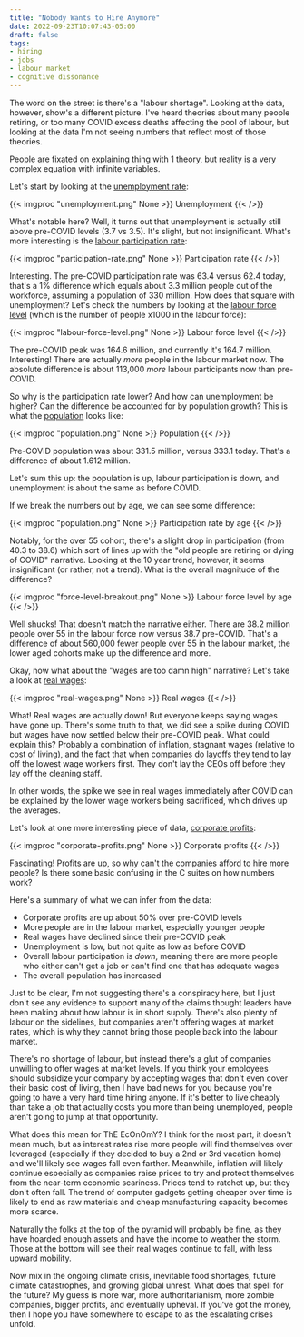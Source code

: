 ```yaml
---
title: "Nobody Wants to Hire Anymore"
date: 2022-09-23T10:07:43-05:00
draft: false
tags:
- hiring
- jobs
- labour market
- cognitive dissonance
---
```


The word on the street is there's a "labour shortage". Looking at the data,
however, show's a different picture. I've heard theories about many people
retiring, or too many COVID excess deaths affecting the pool of labour, but
looking at the data I'm not seeing numbers that reflect most of those theories.

People are fixated on explaining thing with 1 theory, but reality
is a very complex equation with infinite variables.

Let's start by looking at the [unemployment rate](https://fred.stlouisfed.org/series/UNRATE):

{{< imgproc "unemployment.png" None >}}
Unemployment
{{< />}}

What's notable here? Well, it turns out that unemployment is actually still above pre-COVID levels (3.7 vs 3.5). It's slight, but not insignificant. What's more interesting is the [labour participation rate](https://fred.stlouisfed.org/series/CIVPART):

{{< imgproc "participation-rate.png" None >}}
Participation rate
{{< />}}

Interesting. The pre-COVID participation rate was 63.4 versus 62.4 today, that's
a 1% difference which equals about 3.3 million people out of the workforce,
assuming a population of 330 million. How does that square with unemployment? Let's check the numbers by looking at the [labour force level](https://fred.stlouisfed.org/series/CLF16OV) (which is the number of people x1000 in the labour force):

{{< imgproc "labour-force-level.png" None >}}
Labour force level
{{< />}}

The pre-COVID peak was 164.6 million, and currently it's 164.7 million. Interesting! There are actually _more_ people in the labour market now. The absolute difference is about 113,000 _more_ labour participants now than pre-COVID.

So why is the participation rate lower? And how can unemployment be higher? Can
the difference be accounted for by population growth? This is what the
[population](https://fred.stlouisfed.org/series/POPTHM) looks like:

{{< imgproc "population.png" None >}}
Population
{{< />}}

Pre-COVID population was about 331.5 million, versus 333.1 today. That's a
difference of about 1.612 million.

Let's sum this up: the population is up, labour participation is down, and
unemployment is about the same as before COVID.

If we break the numbers out by age, we can see some difference:

{{< imgproc "population.png" None >}}
Participation rate by age
{{< />}}

Notably, for the over 55 cohort, there's a slight drop in participation (from
40.3 to 38.6) which sort of lines up with the "old people are retiring or dying
of COVID" narrative. Looking at the 10 year trend, however, it seems
insignificant (or rather, not a trend). What is the overall magnitude of the
difference?

{{< imgproc "force-level-breakout.png" None >}}
Labour force level by age
{{< />}}

Well shucks! That doesn't match the narrative either. There are 38.2 million
people over 55 in the labour force now versus 38.7 pre-COVID. That's a
difference of about 560,000 fewer people over 55 in the labour market, the lower
aged cohorts make up the difference and more.

Okay, now what about the "wages are too damn high" narrative? Let's take a look at [real wages](https://fred.stlouisfed.org/series/LES1252881600Q):

{{< imgproc "real-wages.png" None >}}
Real wages
{{< />}}

What! Real wages are actually down! But everyone keeps saying wages have gone
up. There's some truth to that, we did see a spike during COVID but wages have now
settled below their pre-COVID peak. What could explain this? Probably a
combination of inflation, stagnant wages (relative to cost of living), and the
fact that when companies do layoffs they tend to lay off the lowest wage workers
first. They don't lay the CEOs off before they lay off the cleaning staff.

In other words, the spike we see in real wages immediately after COVID can be
explained by the lower wage workers being sacrificed, which drives up the
averages.

Let's look at one more interesting piece of data, [corporate profits](https://fred.stlouisfed.org/series/CP):

{{< imgproc "corporate-profits.png" None >}}
Corporate profits
{{< />}}

Fascinating! Profits are up, so why can't the companies afford to hire more
people? Is there some basic confusing in the C suites on how numbers work?

Here's a summary of what we can infer from the data:

* Corporate profits are up about 50% over pre-COVID levels
* More people are in the labour market, especially younger people
* Real wages have declined since their pre-COVID peak
* Unemployment is low, but not quite as low as before COVID
* Overall labour participation is _down_, meaning there are more people who either can't get a job or can't find one that has adequate wages
* The overall population has increased

Just to be clear, I'm not suggesting there's a conspiracy here, but I just don't
see any evidence to support many of the claims thought leaders have been making
about how labour is in short supply. There's also plenty of labour on the
sidelines, but companies aren't offering wages at market rates, which is why
they cannot bring those people back into the labour market.

There's no shortage of labour, but instead there's a glut of companies unwilling
to offer wages at market levels. If you think your employees should subsidize
your company by accepting wages that don't even cover their basic cost of
living, then I have bad news for you because you're going to have a very hard
time hiring anyone. If it's better to live cheaply than take a job that actually
costs you more than being unemployed, people aren't going to jump at that
opportunity.

What does this mean for ThE EcOnOmY? I think for the most part, it doesn't mean
much, but as interest rates rise more people will find themselves over leveraged (especially if they decided to buy a 2nd or 3rd vacation home)
and we'll likely see wages fall even farther. Meanwhile, inflation will likely
continue especially as companies raise prices to try and protect themselves from
the near-term economic scariness. Prices tend to ratchet up, but they don't
often fall. The trend of computer gadgets getting cheaper over time is likely to
end as raw materials and cheap manufacturing capacity becomes more scarce.

Naturally the folks at the top of the pyramid will probably be fine, as they
have hoarded enough assets and have the income to weather the storm. Those at
the bottom will see their real wages continue to fall, with less upward
mobility.

Now mix in the ongoing climate crisis, inevitable food shortages, future climate
catastrophes, and growing global unrest. What does that spell for the future? My
guess is more war, more authoritarianism, more zombie companies, bigger profits,
and eventually upheval. If you've got the money, then I hope you have somewhere
to escape to as the escalating crises unfold.
